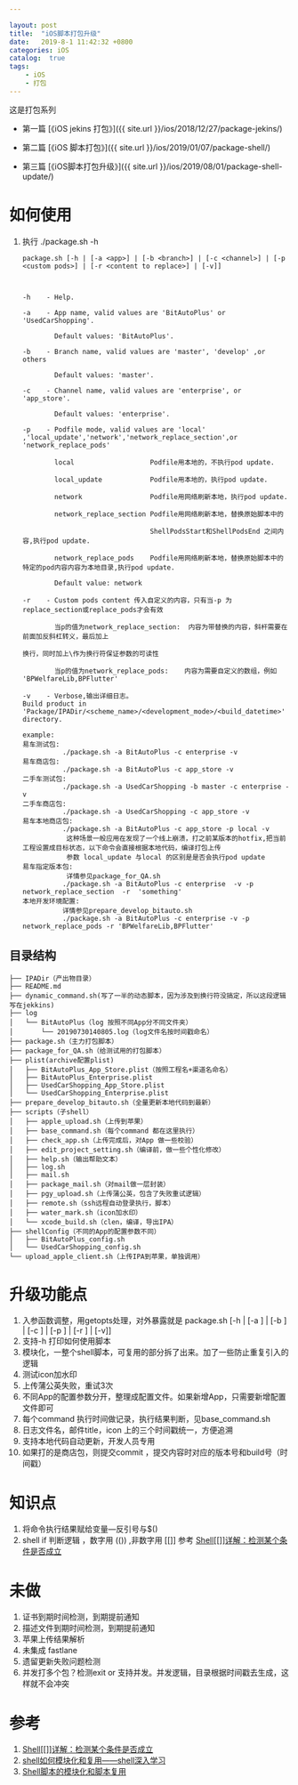 ```yaml
---

layout: post
title:  "iOS脚本打包升级"
date:   2019-8-1 11:42:32 +0800
categories: iOS
catalog:  true
tags:
    - iOS
    - 打包
---
```




这是打包系列 

* 第一篇 [《iOS jekins 打包》]({{ site.url }}/ios/2018/12/27/package-jekins/) 

* 第二篇 [《iOS 脚本打包》]({{ site.url }}/ios/2019/01/07/package-shell/) 

* 第三篇 [《iOS脚本打包升级》]({{ site.url }}/ios/2019/08/01/package-shell-update/) 



# 如何使用

1. 执行 ./package.sh  -h 
   
   
   
   ~~~shell
   package.sh [-h | [-a <app>] | [-b <branch>] | [-c <channel>] | [-p <custom pods>] | [-r <content to replace>] | [-v]] 
   
   
   
   -h    - Help. 
   
   -a    - App name, valid values are 'BitAutoPlus' or 'UsedCarShopping'. 
   
           Default values: 'BitAutoPlus'. 
   
   -b    - Branch name, valid values are 'master', 'develop' ,or others 
   
           Default values: 'master'. 
   
   -c    - Channel name, valid values are 'enterprise', or 'app_store'. 
   
           Default values: 'enterprise'. 
   
   -p    - Podfile mode, valid values are 'local' ,'local_update','network','network_replace_section',or 'network_replace_pods' 
   
           local                   Podfile用本地的，不执行pod update. 
   
           local_update            Podfile用本地的，执行pod update. 
   
           network                 Podfile用网络刷新本地，执行pod update. 
   
           network_replace_section Podfile用网络刷新本地，替换原始脚本中的 
   
                                   ShellPodsStart和ShellPodsEnd 之间内容,执行pod update. 
   
           network_replace_pods    Podfile用网络刷新本地，替换原始脚本中的 特定的pod内容内容为本地目录,执行pod update. 
   
           Default value: network 
   
   -r    - Custom pods content 传入自定义的内容，只有当-p 为replace_section或replace_pods才会有效 
   
           当p的值为network_replace_section:  内容为带替换的内容，斜杆需要在前面加反斜杠转义，最后加上 
   
   换行，同时加上\作为换行符保证参数的可读性 
   
           当p的值为network_replace_pods:    内容为需要自定义的数组，例如 'BPWelfareLib,BPFlutter' 
   
   -v    - Verbose,输出详细日志。 
   Build product in 'Package/IPADir/<scheme_name>/<development_mode>/<build_datetime>' directory. 
   
   example:
   易车测试包:
             ./package.sh -a BitAutoPlus -c enterprise -v
   易车商店包:
             ./package.sh -a BitAutoPlus -c app_store -v
   二手车测试包:
             ./package.sh -a UsedCarShopping -b master -c enterprise -v
   二手车商店包:
             ./package.sh -a UsedCarShopping -c app_store -v
   易车本地商店包:
             ./package.sh -a BitAutoPlus -c app_store -p local -v
              这种场景一般应用在发现了一个线上崩溃，打之前某版本的hotfix,把当前工程设置成目标状态，以下命令会直接根据本地代码，编译打包上传
              参数 local_update 与local 的区别是是否会执行pod update
   易车指定版本包:
              详情参见package_for_QA.sh
             ./package.sh -a BitAutoPlus -c enterprise  -v -p network_replace_section  -r  'something'
   本地开发环境配置:
             详情参见prepare_develop_bitauto.sh
             ./package.sh -a BitAutoPlus -c enterprise -v -p network_replace_pods -r 'BPWelfareLib,BPFlutter'
   ~~~
   
   
   
   


## 目录结构

~~~shell
├── IPADir（产出物目录）
├── README.md
├── dynamic_command.sh(写了一半的动态脚本，因为涉及到换行符没搞定，所以这段逻辑写在jekkins)
├── log
│   └── BitAutoPlus（log 按照不同App分不同文件夹）
│       └── 20190730140805.log（log文件名按时间戳命名）
├── package.sh（主力打包脚本）
├── package_for_QA.sh（给测试用的打包脚本）
├── plist(archive配置plist)
│   ├── BitAutoPlus_App_Store.plist（按照工程名+渠道名命名）
│   ├── BitAutoPlus_Enterprise.plist
│   ├── UsedCarShopping_App_Store.plist
│   └── UsedCarShopping_Enterprise.plist
├── prepare_develop_bitauto.sh（全量更新本地代码到最新）
├── scripts（子shell）
│   ├── apple_upload.sh（上传到苹果）
│   ├── base_command.sh（每个command 都在这里执行）
│   ├── check_app.sh（上传完成后，对App 做一些校验）
│   ├── edit_project_setting.sh（编译前，做一些个性化修改）
│   ├── help.sh（输出帮助文本）
│   ├── log.sh
│   ├── mail.sh
│   ├── package_mail.sh（对mail做一层封装）
│   ├── pgy_upload.sh（上传蒲公英，包含了失败重试逻辑）
│   ├── remote.sh（ssh远程自动登录执行，脚本）
│   ├── water_mark.sh（icon加水印）
│   └── xcode_build.sh（clen，编译，导出IPA）
├── shellConfig（不同的App的配置参数不同）
│   ├── BitAutoPlus_config.sh
│   └── UsedCarShopping_config.sh
└── upload_apple_client.sh（上传IPA到苹果，单独调用）

~~~






# 升级功能点

1. 入参函数调整，用getopts处理，对外暴露就是 package.sh [-h | [-a <app>] | [-b <branch>] | [-c <channel>] | [-p <custom pods>] | [-r <content to replace>] | [-v]] 
2. 支持-h 打印如何使用脚本 
3. 模块化，一整个shell脚本，可复用的部分拆了出来。加了一些防止重复引入的逻辑 
4. 测试icon加水印 
5. 上传蒲公英失败，重试3次 
6. 不同App的配置参数分开，整理成配置文件。如果新增App，只需要新增配置文件即可 
7. 每个command 执行时间做记录，执行结果判断，见base_command.sh 
8. 日志文件名，邮件title，icon 上的三个时间戳统一，方便追溯 
9. 支持本地代码自动更新，开发人员专用 
10. 如果打的是商店包，则提交commit ，提交内容时对应的版本号和build号（时间戳） 





# 知识点

1. 将命令执行结果赋给变量—反引号与$() 
2. shell if 判断逻辑 ，数字用 (())    ,非数字用 [[]] 参考  [ Shell\[\[\]\]详解：检测某个条件是否成立](http://c.biancheng.net/view/2751.html )



# 未做

1. 证书到期时间检测，到期提前通知 
2. 描述文件到期时间检测，到期提前通知 
3. 苹果上传结果解析 
4. 未集成 fastlane 
5. 遗留更新失败问题检测 
6. 并发打多个包？检测exit or 支持并发。并发逻辑，目录根据时间戳去生成，这样就不会冲突 



# 参考

1.  [ Shell\[\[\]\]详解：检测某个条件是否成立](http://c.biancheng.net/view/2751.html )
2. [shell如何模块化和复用——shell深入学习](https://arganzheng.iteye.com/blog/1174470)
3. [Shell脚本的模块化和脚本复用](https://blog.51cto.com/atong/1912179)

